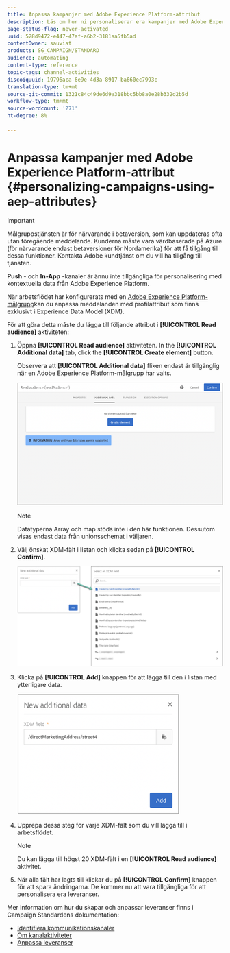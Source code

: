 ```yaml
---
title: Anpassa kampanjer med Adobe Experience Platform-attribut
description: Läs om hur ni personaliserar era kampanjer med Adobe Experience Platform-attribut.
page-status-flag: never-activated
uuid: 528d9472-e447-47af-a6b2-3181aa5fb5ad
contentOwner: sauviat
products: SG_CAMPAIGN/STANDARD
audience: automating
content-type: reference
topic-tags: channel-activities
discoiquuid: 19796aca-6e9e-4d3a-8917-ba660ec7993c
translation-type: tm+mt
source-git-commit: 1321c84c49de6d9a318bbc5bb8a0e28b332d2b5d
workflow-type: tm+mt
source-wordcount: '271'
ht-degree: 8%

---
```



# Anpassa kampanjer med Adobe Experience Platform-attribut {#personalizing-campaigns-using-aep-attributes}

>[!IMPORTANT]
>
>Målgruppstjänsten är för närvarande i betaversion, som kan uppdateras ofta utan föregående meddelande. Kunderna måste vara värdbaserade på Azure (för närvarande endast betaversioner för Nordamerika) för att få tillgång till dessa funktioner. Kontakta Adobe kundtjänst om du vill ha tillgång till tjänsten.
>
>**Push** - och **In-App** -kanaler är ännu inte tillgängliga för personalisering med kontextuella data från Adobe Experience Platform.

När arbetsflödet har konfigurerats med en [Adobe Experience Platform-målgrupp](../../audiences/using/aep-about-audience-destinations-service.md)kan du anpassa meddelanden med profilattribut som finns exklusivt i Experience Data Model (XDM).

För att göra detta måste du lägga till följande attribut i **[!UICONTROL Read audience]** aktiviteten:

1. Öppna **[!UICONTROL Read audience]** aktiviteten. In the **[!UICONTROL Additional data]** tab, click the **[!UICONTROL Create element]** button.

   Observera att **[!UICONTROL Additional data]** fliken endast är tillgänglig när en Adobe Experience Platform-målgrupp har valts.

   ![](assets/aep_wkf_readaudience_attributes.png)

   >[!NOTE]
   >
   >Datatyperna Array och map stöds inte i den här funktionen. Dessutom visas endast data från unionsschemat i väljaren.

1. Välj önskat XDM-fält i listan och klicka sedan på **[!UICONTROL Confirm]**.

   ![](assets/aep_wkf_readaudience_perso1.png)

1. Klicka på **[!UICONTROL Add]** knappen för att lägga till den i listan med ytterligare data.

   ![](assets/aep_wkf_readaudience_perso3.png)

1. Upprepa dessa steg för varje XDM-fält som du vill lägga till i arbetsflödet.

   >[!NOTE]
   >
   >Du kan lägga till högst 20 XDM-fält i en **[!UICONTROL Read audience]** aktivitet.

1. När alla fält har lagts till klickar du på **[!UICONTROL Confirm]** knappen för att spara ändringarna. De kommer nu att vara tillgängliga för att personalisera era leveranser.

Mer information om hur du skapar och anpassar leveranser finns i Campaign Standardens dokumentation:

* [Identifiera kommunikationskanaler](../../channels/using/get-started-communication-channels.md)
* [Om kanalaktiviteter](../../automating/using/about-channel-activities.md)
* [Anpassa leveranser](../../designing/using/personalization.md)
